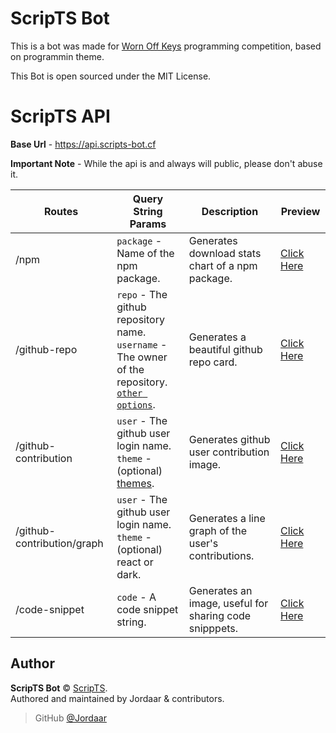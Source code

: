 # ScripTS Bot
This is a bot was made for [Worn Off Keys](https://wornoffkeys.com/discord) programming competition, based on programmin theme.

This Bot is open sourced under the MIT License.

# ScripTS API

**Base Url** - https://api.scripts-bot.cf

**Important Note** - While the api is and always will public, please don't abuse it.


|    Routes    | Query String Params| Description   | Preview |
|--|--|--|--|
| /npm | `package` - Name of the npm package. | Generates download stats chart of a npm package. | [Click Here](https://api.scripts-bot.cf/npm?package=axios) |
|/github-repo | `repo` - The github repository name.<br/>`username` - The owner of the repository.<br/>[`other options`](https://github.com/anuraghazra/github-readme-stats#common-options). | Generates a beautiful github repo card. | [Click Here](https://api.scripts-bot.cf/github-repo?username=discordjs&repo=discord.js)
|/github-contribution | `user` - The github user login name.<br/>`theme` - (optional) [themes](https://github.com/sallar/github-contributions-canvas#available-themes). | Generates github user contribution image. | [Click Here](https://api.scripts-bot.cf/github-contribution?user=Jordaar)
| /github-contribution/graph | `user` - The github user login name.<br/>`theme` - (optional) react or dark. | Generates a line graph of the user's contributions. | [Click Here](https://api.scripts-bot.cf/github-contribution/graph?user=Jordaar)
| /code-snippet | `code` - A code snippet string. | Generates an image, useful for sharing code snipppets. | [Click Here](https://api.scripts-bot.cf/code-snippet?code=console.log(%22Hello%20World%22))


## Author

**ScripTS Bot** © [ScripTS](https://github.com/Jordaar/ScripTS/graphs/contributors).  
Authored and maintained by Jordaar & contributors.

> GitHub [@Jordaar](https://github.com/Jordaar)
